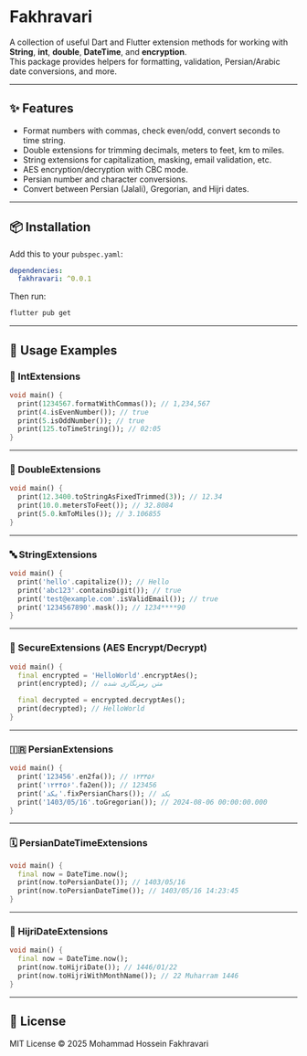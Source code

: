 # Fakhravari

A collection of useful Dart and Flutter extension methods for working with **String**, **int**, **double**, **DateTime**, and **encryption**.  
This package provides helpers for formatting, validation, Persian/Arabic date conversions, and more.

---

## ✨ Features
- Format numbers with commas, check even/odd, convert seconds to time string.
- Double extensions for trimming decimals, meters to feet, km to miles.
- String extensions for capitalization, masking, email validation, etc.
- AES encryption/decryption with CBC mode.
- Persian number and character conversions.
- Convert between Persian (Jalali), Gregorian, and Hijri dates.

---

## 📦 Installation
Add this to your `pubspec.yaml`:

```yaml
dependencies:
  fakhravari: ^0.0.1
```

Then run:
```bash
flutter pub get
```

---

## 🚀 Usage Examples

### 🔢 IntExtensions
```dart
void main() {
  print(1234567.formatWithCommas()); // 1,234,567
  print(4.isEvenNumber()); // true
  print(5.isOddNumber()); // true
  print(125.toTimeString()); // 02:05
}
```

---

### 🔢 DoubleExtensions
```dart
void main() {
  print(12.3400.toStringAsFixedTrimmed(3)); // 12.34
  print(10.0.metersToFeet()); // 32.8084
  print(5.0.kmToMiles()); // 3.106855
}
```

---

### 🔤 StringExtensions
```dart
void main() {
  print('hello'.capitalize()); // Hello
  print('abc123'.containsDigit()); // true
  print('test@example.com'.isValidEmail()); // true
  print('1234567890'.mask()); // 1234****90
}
```

---

### 🔐 SecureExtensions (AES Encrypt/Decrypt)
```dart
void main() {
  final encrypted = 'HelloWorld'.encryptAes();
  print(encrypted); // متن رمزنگاری شده

  final decrypted = encrypted.decryptAes();
  print(decrypted); // HelloWorld
}
```

---

### 🇮🇷 PersianExtensions
```dart
void main() {
  print('123456'.en2fa()); // ۱۲۳۴۵۶
  print('۱۲۳۴۵۶'.fa2en()); // 123456
  print('يكد'.fixPersianChars()); // یکد
  print('1403/05/16'.toGregorian()); // 2024-08-06 00:00:00.000
}
```

---

### 🗓 PersianDateTimeExtensions
```dart
void main() {
  final now = DateTime.now();
  print(now.toPersianDate()); // 1403/05/16
  print(now.toPersianDateTime()); // 1403/05/16 14:23:45
}
```

---

### 🕌 HijriDateExtensions
```dart
void main() {
  final now = DateTime.now();
  print(now.toHijriDate()); // 1446/01/22
  print(now.toHijriWithMonthName()); // 22 Muharram 1446
}
```

---

## 📜 License
MIT License © 2025 Mohammad Hossein Fakhravari
